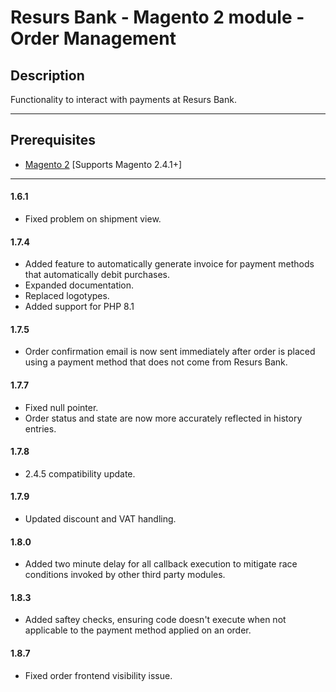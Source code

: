 # Resurs Bank - Magento 2 module - Order Management

## Description

Functionality to interact with payments at Resurs Bank.

---

## Prerequisites

* [Magento 2](https://devdocs.magento.com/guides/v2.4/install-gde/bk-install-guide.html) [Supports Magento 2.4.1+]

---

#### 1.6.1

* Fixed problem on shipment view.

#### 1.7.4

* Added feature to automatically generate invoice for payment methods that automatically debit purchases.
* Expanded documentation.
* Replaced logotypes.
* Added support for PHP 8.1

#### 1.7.5

* Order confirmation email is now sent immediately after order is placed using a payment method that does not come from Resurs Bank.

#### 1.7.7

* Fixed null pointer.
* Order status and state are now more accurately reflected in history entries.

#### 1.7.8

* 2.4.5 compatibility update.

#### 1.7.9

* Updated discount and VAT handling.

#### 1.8.0

* Added two minute delay for all callback execution to mitigate race conditions invoked by other third party modules.

#### 1.8.3

* Added saftey checks, ensuring code doesn't execute when not applicable to the payment method applied on an order.

#### 1.8.7

* Fixed order frontend visibility issue.
